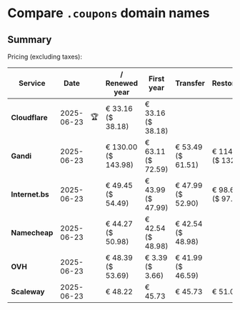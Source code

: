 # Compare `.coupons` domain names

## Summary

Pricing (excluding taxes):

| Service | Date |  | / Renewed year | First year | Transfer | Restoration |
|--|--|--|--|--|--|--|
| **Cloudflare** | 2025-06-23 | 🏆 | € 33.16<br>($ 38.18) | € 33.16<br>($ 38.18) |  |  |
| **Gandi** | 2025-06-23 |  | € 130.00<br>($ 143.98) | € 63.11<br>($ 72.59) | € 53.49<br>($ 61.51) | € 114.82<br>($ 132.04) |
| **Internet.bs** | 2025-06-23 |  | € 49.45<br>($ 54.49) | € 43.99<br>($ 47.99) | € 47.99<br>($ 52.90) | € 98.69<br>($ 97.45) |
| **Namecheap** | 2025-06-23 |  | € 44.27<br>($ 50.98) | € 42.54<br>($ 48.98) | € 42.54<br>($ 48.98) |  |
| **OVH** | 2025-06-23 |  | € 48.39<br>($ 53.69) | € 3.39<br>($ 3.66) | € 41.99<br>($ 46.59) |  |
| **Scaleway** | 2025-06-23 |  | € 48.22 | € 45.73 | € 45.73 | € 51.01 |
